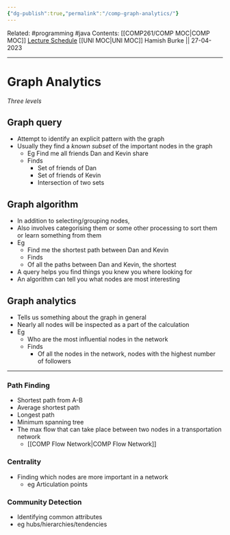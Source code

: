 ```yaml
---
{"dg-publish":true,"permalink":"/comp-graph-analytics/"}
---
```


Related: #programming #java 
Contents: [[COMP261/COMP MOC\|COMP MOC]]
[Lecture Schedule](https://ecs.wgtn.ac.nz/Courses/COMP261_2023T1/LectureSchedule)
[[UNI MOC\|UNI MOC]]
Hamish Burke || 27-04-2023
***

# Graph Analytics
*Three levels*

## Graph query
- Attempt to identify an explicit pattern with the graph 
- Usually they find a *known subset* of the important nodes in the graph
	- Eg Find me all friends Dan and Kevin share
	- Finds
		- Set of friends of Dan
		- Set of friends of Kevin
		- Intersection of two sets

## Graph algorithm
- In addition to selecting/grouping nodes,
- Also involves categorising them or some other processing to sort them or learn something from them
- Eg
	- Find me the shortest path between Dan and Kevin
	- Finds
	- Of all the paths between Dan and Kevin, the shortest
- A query helps you find things you knew you where looking for
- An algorithm can tell you what nodes are most interesting

## Graph analytics
- Tells us something about the graph in general
- Nearly all nodes will be inspected as a part of the calculation
- Eg
	- Who are the most influential nodes in the network
	- Finds
		- Of all the nodes in the network, nodes with the highest number of followers


***

### Path Finding
-  Shortest path from A-B
- Average shortest path
- Longest path
- Minimum spanning tree
- The max flow that can take place between two nodes in a transportation network
	-  [[COMP Flow Network\|COMP Flow Network]]

### Centrality
- Finding which nodes are more important in a network
	- eg Articulation points

### Community Detection
- Identifying common attributes
- eg hubs/hierarchies/tendencies


